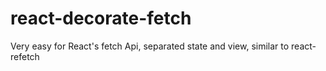 # react-decorate-fetch
Very easy for React's fetch Api, separated state and view, similar to react-refetch
